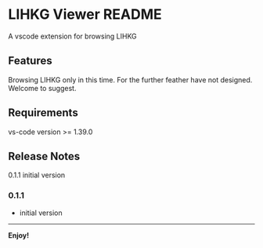 # LIHKG Viewer README

A vscode extension for browsing LIHKG 

<!-- ## How to install

1. download vs-lihkg-[version no].vsix from [here](https://drive.google.com/file/d/1eqLTECt5POd0xpY-z1WS6uJVY7d_-MZn/view?usp=sharing).
1. Open the Extensions tab and click "install from VSIX" and select above file
1. enjoy! -->

## Features

Browsing LIHKG only in this time. For the further feather have not designed. Welcome to suggest.

## Requirements

vs-code version >= 1.39.0

<!-- ### Extension Settings

#None

## Known Issues

None -->

## Release Notes

0.1.1 initial version

### 0.1.1
- initial version

-----------------------------------------------------------------------------------------------------------

**Enjoy!**
